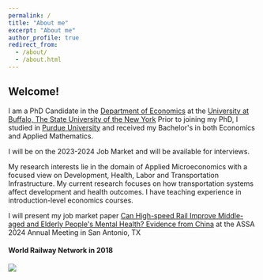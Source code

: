 ```yaml
---
permalink: /
title: "About me"
excerpt: "About me"
author_profile: true
redirect_from: 
  - /about/
  - /about.html
---
```


## Welcome! ## 

I am a PhD Candidate in the [Department of Economics](https://arts-sciences.buffalo.edu/economics.html) at the [University at Buffalo, The State University of the New York](https://www.buffalo.edu/) Prior to joining my PhD, I studied in [Purdue University](https://www.purdue.edu/) and received my Bachelor's in both Economics and Applied Mathematics.

I will be on the 2023-2024 Job Market and will be available for interviews. 

My research interests lie in the domain of Applied Microeconomics with a focused view on Development, Health, Labor and Transportation Infrastructure. My current research focuses on how transportation systems affect development and health outcomes. I have teaching experience in introduction-level economics courses. 

I will present my job market paper [Can High-speed Rail Improve Middle-aged and Elderly People's Mental Health? Evidence from China]() at the ASSA 2024 Annual Meeting in San Antonio, TX

####  World Railway Network in 2018 ####
![](/yushangw/images/aboutme/worldmap.jpg)
